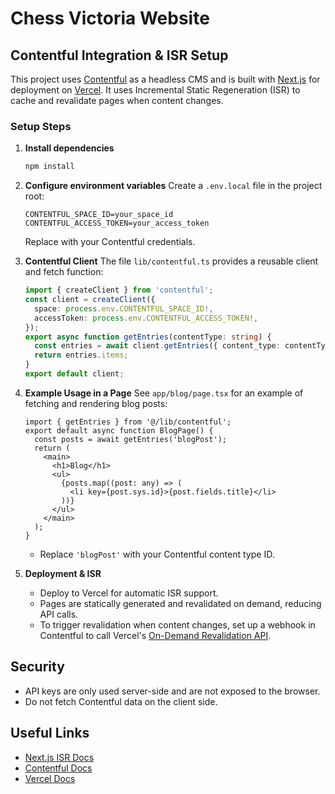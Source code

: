 # Chess Victoria Website

## Contentful Integration & ISR Setup

This project uses [Contentful](https://www.contentful.com/) as a headless CMS and is built with [Next.js](https://nextjs.org/) for deployment on [Vercel](https://vercel.com/). It uses Incremental Static Regeneration (ISR) to cache and revalidate pages when content changes.

### Setup Steps

1. **Install dependencies**
   ```bash
   npm install
   ```

2. **Configure environment variables**
   Create a `.env.local` file in the project root:
   ```env
   CONTENTFUL_SPACE_ID=your_space_id
   CONTENTFUL_ACCESS_TOKEN=your_access_token
   ```
   Replace with your Contentful credentials.

3. **Contentful Client**
   The file `lib/contentful.ts` provides a reusable client and fetch function:
   ```ts
   import { createClient } from 'contentful';
   const client = createClient({
     space: process.env.CONTENTFUL_SPACE_ID!,
     accessToken: process.env.CONTENTFUL_ACCESS_TOKEN!,
   });
   export async function getEntries(contentType: string) {
     const entries = await client.getEntries({ content_type: contentType });
     return entries.items;
   }
   export default client;
   ```

4. **Example Usage in a Page**
   See `app/blog/page.tsx` for an example of fetching and rendering blog posts:
   ```tsx
   import { getEntries } from '@/lib/contentful';
   export default async function BlogPage() {
     const posts = await getEntries('blogPost');
     return (
       <main>
         <h1>Blog</h1>
         <ul>
           {posts.map((post: any) => (
             <li key={post.sys.id}>{post.fields.title}</li>
           ))}
         </ul>
       </main>
     );
   }
   ```
   - Replace `'blogPost'` with your Contentful content type ID.

5. **Deployment & ISR**
   - Deploy to Vercel for automatic ISR support.
   - Pages are statically generated and revalidated on demand, reducing API calls.
   - To trigger revalidation when content changes, set up a webhook in Contentful to call Vercel's [On-Demand Revalidation API](https://nextjs.org/docs/app/building-your-application/data-fetching/incremental-static-regeneration#on-demand-revalidation).

## Security
- API keys are only used server-side and are not exposed to the browser.
- Do not fetch Contentful data on the client side.

## Useful Links
- [Next.js ISR Docs](https://nextjs.org/docs/app/building-your-application/data-fetching/incremental-static-regeneration)
- [Contentful Docs](https://www.contentful.com/developers/docs/)
- [Vercel Docs](https://vercel.com/docs)
